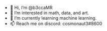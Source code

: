 - 👋 Hi, I’m @b3ccaMR
- 👀 I’m interested in math, data, and art.
- 🌱 I’m currently learning machine learning.
- 📫 Reach me on discord: cosmonaut3#8600
